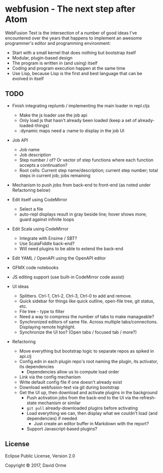 # webfusion - The next step after Atom

WebFusion Text is the intersection of a number of good ideas I've encountered over the years
that happens to implement an awesome programmer's editor and programming environment:

* Start with a small kernel that does nothing but bootstrap itself
* Modular, plugin-based design
* The program is written in (and using) itself
* Coding and program execution happen at the same time
* Use Lisp, because Lisp is the first and best language that can be evolved in itself

## TODO

* Finish integrating replumb / implementing the main loader in repl.cljs
  * Make the js loader use the job api
  * Only load js that hasn't already been loaded (keep a set of already-loaded-things)
  * :dynamic maps need a :name to display in the job UI

* Job API
  * Job name
  * Job description
  * Step number / of? Or vector of step functions where each function accepts a continuation?
  * Root cells: Current step name/description; current step number; total steps in current job; jobs remaining

* Mechanism to push jobs from back-end to front-end (as noted under Refactoring below)

* Edit itself using CodeMirror
  * Select a file
  * auto-repl displays result in gray beside line; hover shows more; guard against infinite loops

* Edit Scala using CodeMirror
  * Integrate with Ensime / SBT?
  * Use ScalaFiddle back-end?
  * Will need plugins to be able to extend the back-end

* Edit YAML / OpenAPI using the OpenAPI editor

* GFMX code notebooks

* JS editing support (use built-in CodeMirror code assist)

* UI ideas
  * Splitters.  Ctrl-1, Ctrl-2, Ctrl-3, Ctrl-0 to add and remove.
  * Quick sidebar for things like quick outline, open-file tree, git status, etc.
  * File tree - type to filter
  * Need a way to compress the number of tabs to make manageable?
  * Synchronized editors of same file.  Across multiple tabs/connections.  Displaying remote highlight.
  * Synchronize the UI too?  (Open tabs / focused tab / more?)

* Refactoring
  * Move everything but bootstrap logic to separate repos as spiked in api.clj
  * Config.edn in each plugin repo's root naming the plugin, its activator, its dependencies
    * Dependencies allow us to compute load order
  * Link via the config mechanism
  * Write default config file if one doesn't already exist
  * Download webfusion-text via git during bootstrap
  * Get the UI up, then download and activate plugins in the background
    * Push activation jobs from the back-end to the UI via the refresh-state mechanism or similar
    * `git pull` already-downloaded plugins before activating
    * Load everything we can, then display what we couldn't load (and dependencies) if needed
      * Just create an editor buffer in Markdown with the report?
    * Support Javascript-based plugins?


## License

Eclipse Public License, Version 2.0

Copyright © 2017, David Orme
